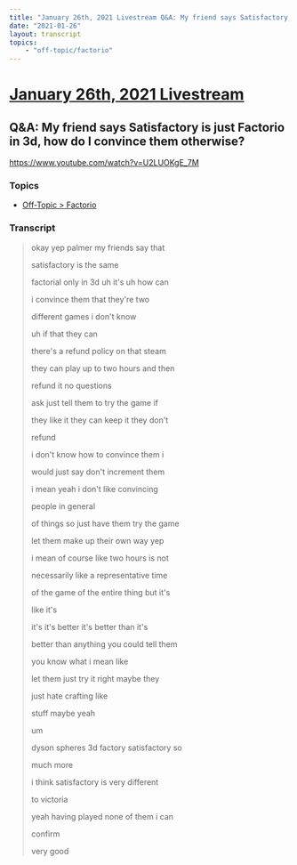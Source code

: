 ```yaml
---
title: "January 26th, 2021 Livestream Q&A: My friend says Satisfactory is just Factorio in 3d, how do I convince them otherwise?"
date: "2021-01-26"
layout: transcript
topics:
    - "off-topic/factorio"
---
```

# [January 26th, 2021 Livestream](../2021-01-26.md)
## Q&A: My friend says Satisfactory is just Factorio in 3d, how do I convince them otherwise?
https://www.youtube.com/watch?v=U2LUOKgE_7M

### Topics
* [Off-Topic > Factorio](../topics/off-topic/factorio.md)

### Transcript

> okay yep palmer my friends say that
> 
> satisfactory is the same
> 
> factorial only in 3d uh it's uh how can
> 
> i convince them that they're two
> 
> different games i don't know
> 
> uh if that they can
> 
> there's a refund policy on that steam
> 
> they can play up to two hours and then
> 
> refund it no questions
> 
> ask just tell them to try the game if
> 
> they like it they can keep it they don't
> 
> refund
> 
> i don't know how to convince them i
> 
> would just say don't increment them
> 
> i mean yeah i don't like convincing
> 
> people in general
> 
> of things so just have them try the game
> 
> let them make up their own way yep
> 
> i mean of course like two hours is not
> 
> necessarily like a representative time
> 
> of the game of the entire thing but it's
> 
> like it's
> 
> it's it's better it's better than it's
> 
> better than anything you could tell them
> 
> you know what i mean like
> 
> let them just try it right maybe they
> 
> just hate crafting like
> 
> stuff maybe yeah
> 
> um
> 
> dyson spheres 3d factory satisfactory so
> 
> much more
> 
> i think satisfactory is very different
> 
> to victoria
> 
> yeah having played none of them i can
> 
> confirm
> 
> very good
> 
